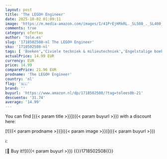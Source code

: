 ```yaml
---
layout: post
title: 'The LEGO® Engineer'
date: 2025-10-02 01:09:11
image: 'https://m.media-amazon.com/images/I/41PrEjHRkRL._SL500_._SL400_.jpg'
comments: true
category: ofertas
author: 'tole.es'
slug: '1718502508-nl The LEGO® Engineer'
sku: '1718502508-nl'
tags: [ 'Boeken','Civiele techniek & milieutechniek','Engelstalige boeken','Featured Categories','Hobbys, kunstnijverheid & huis','Kunstnijverheid & hobby speelgoed & model','Kunstnijverheid & hobbys','Puzzels & spellen','Techniek','Techniek & transport','Transport','🇳🇱', ]
actualPrice: 14.99 EUR
currency: EUR
price: 14.99
comparePrice: 21.96 EUR
prodname: 'The LEGO® Engineer'
country: 'nl'
flag: '🇳🇱'
brand: ''
buyurl: 'https://www.amazon.nl/dp/1718502508/?tag=tolees0b-21'
descuento: '31.74'
average: '14.99'
---
```


You can find [{{< param title >}}]({{< param buyurl >}}) with a discount here:

[![{{< param prodname >}}]({{< param image >}})]({{< param buyurl >}})

ℹ️:


[🛒 Buy it!!]({{< param buyurl >}})
{{<world>}}1718502508{{</world>}}
